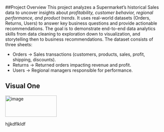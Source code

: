 ##Project Overview
This project analyzes a Supermarket’s historical Sales data to uncover insights about *profitability, customer behavior, regional performance, and product trends*. It uses real-world datasets (Orders, Returns, Users) to answer key business questions and provide actionable recommendations.
The goal is to demonstrate end-to-end data analytics skills from data cleaning to exploration down to visualization, and storytelling then to business recommendations.
The dataset consists of three sheets:
* Orders → Sales transactions (customers, products, sales, profit, shipping, discounts).
* Returns → Returned orders impacting revenue and profit.
* Users → Regional managers responsible for performance.








<h2>Visual One</h2>
<img width="164" height="68" alt="image" src="https://github.com/user-attachments/assets/b29cc79b-4763-4f44-955c-e590e76d65ba" />
<p>hjjkdflkldf </p>
